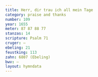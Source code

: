 ```yaml
---
title: Herr, dir trau ich all mein Tage
category: praise and thanks
number: 109
year: 1655
meter: 87 87 88 77
stanzas: 14
scripture: Psalm 71
cruger: —
ebeling: 21
feustking: 113
zahn: 6807 (Ebeling)
bwv: —
layout: hymndata
---
```

<br>

